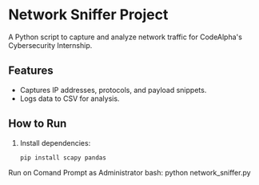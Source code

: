 # Network Sniffer Project
A Python script to capture and analyze network traffic for CodeAlpha's Cybersecurity Internship.

## Features
- Captures IP addresses, protocols, and payload snippets.
- Logs data to CSV for analysis.

## How to Run
1. Install dependencies:  
   ```bash
   pip install scapy pandas
Run on Comand Prompt as Administrator 
bash:
python network_sniffer.py
